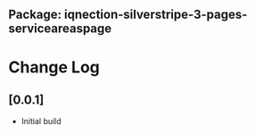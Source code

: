 ## Package: iqnection-silverstripe-3-pages-serviceareaspage
# Change Log


## [0.0.1]
- Initial build